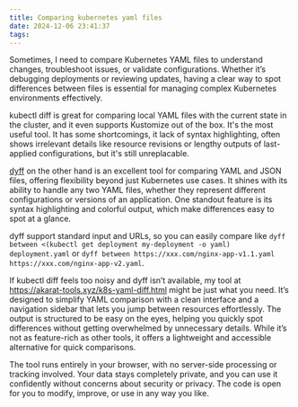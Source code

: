 ```yaml
---
title: Comparing kubernetes yaml files
date: 2024-12-06 23:41:37
tags:
---
```


Sometimes, I need to compare Kubernetes YAML files to understand changes, troubleshoot issues, or validate configurations. Whether it’s debugging deployments or reviewing updates, having a clear way to spot differences between files is essential for managing complex Kubernetes environments effectively.

kubectl diff is great for comparing local YAML files with the current state in the cluster, and it even supports Kustomize out of the box. It's the most useful tool. It has some shortcomings, it lack of syntax highlighting, often shows irrelevant details like resource revisions or lengthy outputs of last-applied configurations, but it's still unreplacable.

[dyff](https://github.com/homeport/dyff) on the other hand is an excellent tool for comparing YAML and JSON files, offering flexibility beyond just Kubernetes use cases. It shines with its ability to handle any two YAML files, whether they represent different configurations or versions of an application. One standout feature is its syntax highlighting and colorful output, which make differences easy to spot at a glance.

dyff support standard input and URLs, so you can easily compare like `dyff between <(kubectl get deployment my-deployment -o yaml) deployment.yaml` or `dyff between https://xxx.com/nginx-app-v1.1.yaml https://xxx.com/nginx-app-v2.yaml`.

If kubectl diff feels too noisy and dyff isn’t available, my tool at https://akarat-tools.xyz/k8s-yaml-diff.html might be just what you need. It’s designed to simplify YAML comparison with a clean interface and a navigation sidebar that lets you jump between resources effortlessly. The output is structured to be easy on the eyes, helping you quickly spot differences without getting overwhelmed by unnecessary details. While it’s not as feature-rich as other tools, it offers a lightweight and accessible alternative for quick comparisons.

The tool runs entirely in your browser, with no server-side processing or tracking involved. Your data stays completely private, and you can use it confidently without concerns about security or privacy. The code is open for you to modify, improve, or use in any way you like.
